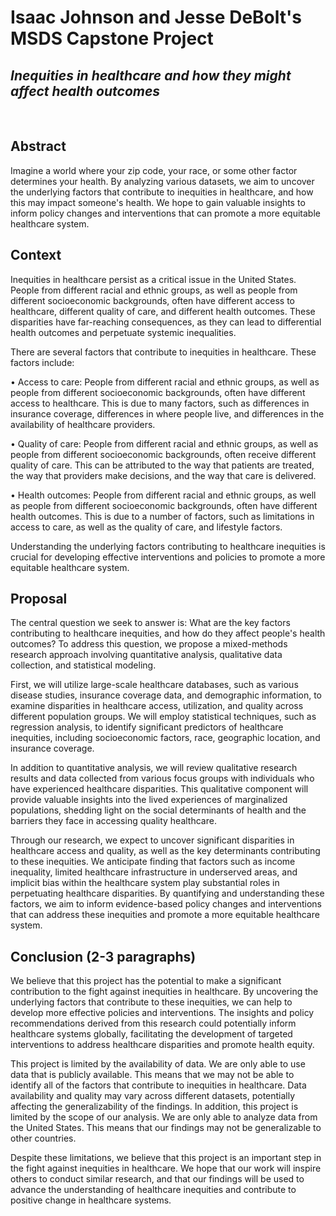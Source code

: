 # **Isaac Johnson and Jesse DeBolt's MSDS Capstone Project**

## *Inequities in healthcare and how they might affect health outcomes*

<br />

## Abstract

Imagine a world where your zip code, your race, or some other factor determines your health. By analyzing various datasets, we aim to uncover the underlying factors that contribute to inequities in healthcare, and how this may impact someone's health. We hope to gain valuable insights to inform policy changes and interventions that can promote a more equitable healthcare system.

## Context

Inequities in healthcare persist as a critical issue in the United States. People from different racial and ethnic groups, as well as people from different socioeconomic backgrounds, often have different access to healthcare, different quality of care, and different health outcomes. These disparities have far-reaching consequences, as they can lead to differential health outcomes and perpetuate systemic inequalities.  

There are several factors that contribute to inequities in healthcare. These factors include:  

•	Access to care: People from different racial and ethnic groups, as well as people from different socioeconomic backgrounds, often have different access to healthcare. This is due to many factors, such as differences in insurance coverage, differences in where people live, and differences in the availability of healthcare providers.  

•	Quality of care: People from different racial and ethnic groups, as well as people from different socioeconomic backgrounds, often receive different quality of care. This can be attributed to the way that patients are treated, the way that providers make decisions, and the way that care is delivered.  

•	Health outcomes: People from different racial and ethnic groups, as well as people from different socioeconomic backgrounds, often have different health outcomes. This is due to a number of factors, such as limitations in access to care, as well as the quality of care, and lifestyle factors.  

Understanding the underlying factors contributing to healthcare inequities is crucial for developing effective interventions and policies to promote a more equitable healthcare system.

## Proposal

The central question we seek to answer is: What are the key factors contributing to healthcare inequities, and how do they affect people's health outcomes? To address this question, we propose a mixed-methods research approach involving quantitative analysis, qualitative data collection, and statistical modeling.  

First, we will utilize large-scale healthcare databases, such as various disease studies, insurance coverage data, and demographic information, to examine disparities in healthcare access, utilization, and quality across different population groups. We will employ statistical techniques, such as regression analysis, to identify significant predictors of healthcare inequities, including socioeconomic factors, race, geographic location, and insurance coverage.  

In addition to quantitative analysis, we will review qualitative research results and data collected from various focus groups with individuals who have experienced healthcare disparities. This qualitative component will provide valuable insights into the lived experiences of marginalized populations, shedding light on the social determinants of health and the barriers they face in accessing quality healthcare.  

Through our research, we expect to uncover significant disparities in healthcare access and quality, as well as the key determinants contributing to these inequities. We anticipate finding that factors such as income inequality, limited healthcare infrastructure in underserved areas, and implicit bias within the healthcare system play substantial roles in perpetuating healthcare disparities. By quantifying and understanding these factors, we aim to inform evidence-based policy changes and interventions that can address these inequities and promote a more equitable healthcare system.

## Conclusion (2-3 paragraphs)

We believe that this project has the potential to make a significant contribution to the fight against inequities in healthcare. By uncovering the underlying factors that contribute to these inequities, we can help to develop more effective policies and interventions. The insights and policy recommendations derived from this research could potentially inform healthcare systems globally, facilitating the development of targeted interventions to address healthcare disparities and promote health equity.  

This project is limited by the availability of data. We are only able to use data that is publicly available. This means that we may not be able to identify all of the factors that contribute to inequities in healthcare. Data availability and quality may vary across different datasets, potentially affecting the generalizability of the findings. In addition, this project is limited by the scope of our analysis. We are only able to analyze data from the United States. This means that our findings may not be generalizable to other countries.  

Despite these limitations, we believe that this project is an important step in the fight against inequities in healthcare. We hope that our work will inspire others to conduct similar research, and that our findings will be used to advance the understanding of healthcare inequities and contribute to positive change in healthcare systems.

